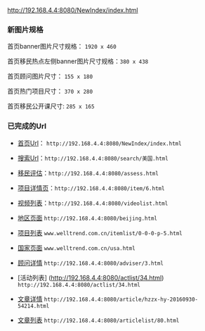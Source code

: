 http://192.168.4.4:8080/NewIndex/index.html

### 新图片规格
首页banner图片尺寸规格： `1920 x 460`

首页移民热点左侧banner图片尺寸规格：`380 x 438`

首页顾问图片尺寸： `155 x 180`

首页热门项目尺寸： `370 x 280`

首页移民公开课尺寸: `285 x 165`


### 已完成的Url
* [首页Url](http://192.168.4.4:8080/NewIndex/index.html)： `http://192.168.4.4:8080/NewIndex/index.html`

* [搜索Url](http://192.168.4.4:8080/search/美国.html)：`http://192.168.4.4:8080/search/美国.html`

* [移民评估](http://192.168.4.4:8080/assess.html)：`http://192.168.4.4:8080/assess.html`

* [项目详情页](http://192.168.4.4:8080/item/6.html)：`http://192.168.4.4:8080/item/6.html`

* [视频列表](http://192.168.4.4:8080/videolist.html)：`http://192.168.4.4:8080/videolist.html`

* [地区页面](http://192.168.4.4:8080/beijing.html) `http://192.168.4.4:8080/beijing.html`

* [项目列表](http://192.168.4.4:8080/itemlist/0-0-0-p-5.html) `www.welltrend.com.cn/itemlist/0-0-0-p-5.html`

* [国家页面](http://192.168.4.4:8080/usa.html) `www.welltrend.com.cn/usa.html`

* [顾问详情](http://192.168.4.4:8080/adviser/3.html) `http://192.168.4.4:8080/adviser/3.html`

* [活动列表] (http://192.168.4.4:8080/actlist/34.html) `http://192.168.4.4:8080/actlist/34.html`

* [文章详情](http://192.168.4.4:8080/article/hzzx-hy-20160930-54214.html) `http://192.168.4.4:8080/article/hzzx-hy-20160930-54214.html`

* [文章列表](http://192.168.4.4:8080/articlelist/80.html) `http://192.168.4.4:8080/articlelist/80.html`